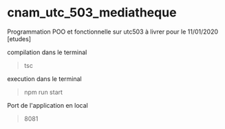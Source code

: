 # cnam_utc_503_mediatheque
Programmation POO et fonctionnelle sur utc503 à livrer pour le 11/01/2020 [etudes]

compilation dans le terminal
>tsc

execution dans le terminal
>npm run start

Port de l'application en local
>8081
